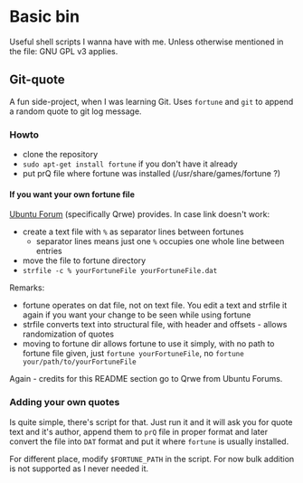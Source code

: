 Basic bin
=========

Useful shell scripts I wanna have with me. Unless otherwise mentioned in the file: GNU GPL v3 applies.

Git-quote
---------

A fun side-project, when I was learning Git. Uses `fortune` and `git` to append a random quote to git log message.

### Howto

* clone the repository
* `sudo apt-get install fortune` if you don't have it already
* put prQ file where fortune was installed (/usr/share/games/fortune ?)

#### If you want your own fortune file
[Ubuntu Forum](http://ubuntuforums.org/showthread.php?t=1343692) (specifically Qrwe) provides. In case link doesn't work:
* create a text file with `%` as separator lines between fortunes
  * separator lines means just one `%` occupies one whole line between entries
* move the file to fortune directory
* `strfile -c % yourFortuneFile yourFortuneFile.dat`

Remarks:
* fortune operates on dat file, not on text file. You edit a text and strfile it again if you want your change to be seen while using fortune
* strfile converts text into structural file, with header and offsets - allows randomization of quotes
* moving to fortune dir allows fortune to use it simply, with no path to fortune file given, just `fortune yourFortuneFile`, no `fortune your/path/to/yourFortuneFile`

Again - credits for this README section go to Qrwe from Ubuntu Forums.
### Adding your own quotes
Is quite simple, there's script for that. Just run it and it will ask you for quote text and it's author, append them to `prQ` file in proper format and later convert the file into `DAT` format and put it where `fortune` is usually installed.

For different place, modify `$FORTUNE_PATH` in the script.
For now bulk addition is not supported as I never needed it.
